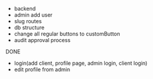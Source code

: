 - backend
- admin add user
- slug routes
- db structure
- change all regular buttons to customButton
- audit approval process

DONE

- login(add client, profile page, admin login, client login)
- edit profile from admin
